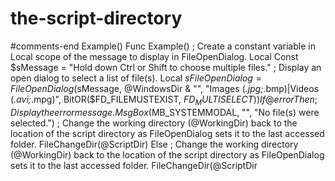 # the-script-directory
#comments-end Example() Func Example() ; Create a constant variable in Local scope of the message to display in FileOpenDialog. Local Const $sMessage = "Hold down Ctrl or Shift to choose multiple files." ; Display an open dialog to select a list of file(s). Local $sFileOpenDialog = FileOpenDialog($sMessage, @WindowsDir &amp; "\", "Images (*.jpg;*.bmp)|Videos (*.avi;*.mpg)", BitOR($FD_FILEMUSTEXIST, $FD_MULTISELECT)) If @error Then ; Display the error message. MsgBox($MB_SYSTEMMODAL, "", "No file(s) were selected.") ; Change the working directory (@WorkingDir) back to the location of the script directory as FileOpenDialog sets it to the last accessed folder. FileChangeDir(@ScriptDir) Else ; Change the working directory (@WorkingDir) back to the location of the script directory as FileOpenDialog sets it to the last accessed folder. FileChangeDir(@ScriptDir
